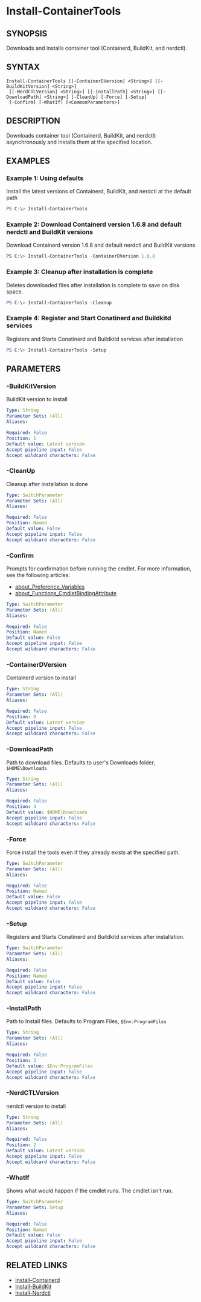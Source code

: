 ﻿---
external help file: containers-toolkit-help.xml
Module Name: containers-toolkit
online version:
schema: 2.0.0
---

# Install-ContainerTools

## SYNOPSIS

Downloads and installs container tool (Containerd, BuildKit, and nerdctl).

## SYNTAX

```
Install-ContainerTools [[-ContainerDVersion] <String>] [[-BuildKitVersion] <String>]
 [[-NerdCTLVersion] <String>] [[-InstallPath] <String>] [[-DownloadPath] <String>] [-CleanUp] [-Force] [-Setup]
 [-Confirm] [-WhatIf] [<CommonParameters>]
```

## DESCRIPTION

Downloads container tool (Containerd, BuildKit, and nerdctl) asynchronously and installs them at the specified location.

## EXAMPLES

### Example 1: Using defaults

Install the latest versions of Containerd, BuildKit, and nerdctl at the default path

```powershell
PS C:\> Install-ContainerTools
```

### Example 2: Download Containerd version 1.6.8 and default nerdctl and BuildKit versions

Download Containerd version 1.6.8 and default nerdctl and BuildKit versions

```powershell
PS C:\> Install-ContainerTools -ContainerDVersion 1.6.8
```

### Example 3: Cleanup after installation is complete

Deletes downloaded files after installation is complete to save on disk space.

```powershell
PS C:\> Install-ContainerTools -Cleanup
```

### Example 4: Register and Start Conatinerd and Buildkitd services

Registers and Starts Conatinerd and Buildkitd services after installation

```powershell
PS C:\> Install-ContainerTools -Setup
```

## PARAMETERS

### -BuildKitVersion

BuildKit version to install

```yaml
Type: String
Parameter Sets: (All)
Aliases:

Required: False
Position: 1
Default value: Latest version
Accept pipeline input: False
Accept wildcard characters: False
```

### -CleanUp

Cleanup after installation is done

```yaml
Type: SwitchParameter
Parameter Sets: (All)
Aliases:

Required: False
Position: Named
Default value: False
Accept pipeline input: False
Accept wildcard characters: False
```

### -Confirm

Prompts for confirmation before running the cmdlet. For more information, see the following articles:

- [about_Preference_Variables](https://learn.microsoft.com/en-us/powershell/module/microsoft.powershell.core/about/about_preference_variables?view=powershell-7.4#confirmpreference)
- [about_Functions_CmdletBindingAttribute](https://learn.microsoft.com/en-us/powershell/module/microsoft.powershell.core/about/about_functions_cmdletbindingattribute?view=powershell-7.4#confirmimpact)

```yaml
Type: SwitchParameter
Parameter Sets: (All)
Aliases:

Required: False
Position: Named
Default value: False
Accept pipeline input: False
Accept wildcard characters: False
```

### -ContainerDVersion

Containerd version to install

```yaml
Type: String
Parameter Sets: (All)
Aliases:

Required: False
Position: 0
Default value: Latest version
Accept pipeline input: False
Accept wildcard characters: False
```

### -DownloadPath

Path to download files. Defaults to user's Downloads folder, `$HOME\Downloads`

```yaml
Type: String
Parameter Sets: (All)
Aliases:

Required: False
Position: 4
Default value: $HOME\Downloads
Accept pipeline input: False
Accept wildcard characters: False
```

### -Force

Force install the tools even if they already exists at the specified path.

```yaml
Type: SwitchParameter
Parameter Sets: (All)
Aliases:

Required: False
Position: Named
Default value: False
Accept pipeline input: False
Accept wildcard characters: False
```

### -Setup

Registers and Starts Conatinerd and Buildkitd services after installation.

```yaml
Type: SwitchParameter
Parameter Sets: (All)
Aliases:

Required: False
Position: Named
Default value: False
Accept pipeline input: False
Accept wildcard characters: False
```

### -InstallPath

Path to Install files. Defaults to Program Files, `$Env:ProgramFiles`

```yaml
Type: String
Parameter Sets: (All)
Aliases:

Required: False
Position: 3
Default value: $Env:ProgramFiles
Accept pipeline input: False
Accept wildcard characters: False
```

### -NerdCTLVersion

nerdctl version to install

```yaml
Type: String
Parameter Sets: (All)
Aliases:

Required: False
Position: 2
Default value: Latest version
Accept pipeline input: False
Accept wildcard characters: False
```

### -WhatIf

Shows what would happen if the cmdlet runs. The cmdlet isn't run.

```yaml
Type: SwitchParameter
Parameter Sets: Setup
Aliases:

Required: False
Position: Named
Default value: False
Accept pipeline input: False
Accept wildcard characters: False
```

## RELATED LINKS

- [Install-Containerd](Install-Containerd.md)
- [Install-BuildKit](Install-BuildKit.md)
- [Install-Nerdctl](Install-Nerdctl.md)
